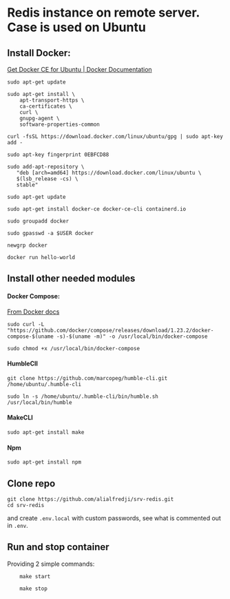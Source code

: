 # Redis instance on remote server. Case is used on Ubuntu

## Install Docker:
[Get Docker CE for Ubuntu | Docker Documentation](https://docs.docker.com/install/linux/docker-ce/ubuntu/)

```
sudo apt-get update

sudo apt-get install \
    apt-transport-https \
    ca-certificates \
    curl \
    gnupg-agent \
    software-properties-common

curl -fsSL https://download.docker.com/linux/ubuntu/gpg | sudo apt-key add -

sudo apt-key fingerprint 0EBFCD88

sudo add-apt-repository \
   "deb [arch=amd64] https://download.docker.com/linux/ubuntu \
   $(lsb_release -cs) \
   stable"
   
sudo apt-get update

sudo apt-get install docker-ce docker-ce-cli containerd.io

sudo groupadd docker

sudo gpasswd -a $USER docker

newgrp docker

docker run hello-world
```

## Install other needed modules

#### Docker Compose:

[From Docker docs](https://docs.docker.com/compose/install/)

```
sudo curl -L "https://github.com/docker/compose/releases/download/1.23.2/docker-compose-$(uname -s)-$(uname -m)" -o /usr/local/bin/docker-compose

sudo chmod +x /usr/local/bin/docker-compose
```

#### HumbleClI

```
git clone https://github.com/marcopeg/humble-cli.git /home/ubuntu/.humble-cli

sudo ln -s /home/ubuntu/.humble-cli/bin/humble.sh /usr/local/bin/humble
```

#### MakeCLI

```
sudo apt-get install make
```

#### Npm

```
sudo apt-get install npm
```

## Clone repo

```
git clone https://github.com/alialfredji/srv-redis.git
cd srv-redis
```

and create `.env.local` with custom passwords, see what is commented out in `.env`.

## Run and stop container

Providing 2 simple commands:
````
    make start

    make stop 
````
